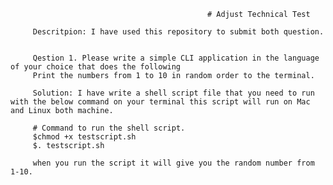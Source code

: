                                                 # Adjust Technical Test 

         Descritpion: I have used this repository to submit both question. 
         
         
         Qestion 1. Please write a simple CLI application in the language of your choice that does the following 
         Print the numbers from 1 to 10 in random order to the terminal.
         
         Solution: I have write a shell script file that you need to run with the below command on your terminal this script will run on Mac and Linux both machine. 
         
         # Command to run the shell script. 
         $chmod +x testscript.sh
         $. testscript.sh 
         
         when you run the script it will give you the random number from 1-10. 
         
         
         
